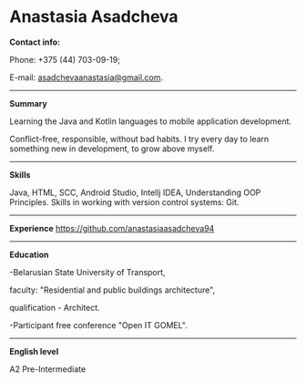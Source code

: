 # Anastasia Asadcheva
	
**Contact info:**

Phone: +375 (44) 703-09-19;

E-mail: asadchevaanastasia@gmail.com.
***

**Summary**

Learning the Java and Kotlin languages to mobile application development.

Conflict-free, responsible, without bad habits. I try every day to learn something new in development, to grow above myself.
***

**Skills**

Java, HTML, SCC, Android Studio, Intellj IDEA, Understanding OOP Principles.
Skills in working with version control systems: Git.
***

**Experience**
https://github.com/anastasiaasadcheva94
***

**Education**

-Belarusian State University of Transport,

faculty: "Residential and public buildings architecture",

qualification - Architect.

-Participant free conference "Open IT GOMEL".
***

**English level**

A2 Pre-Intermediate
